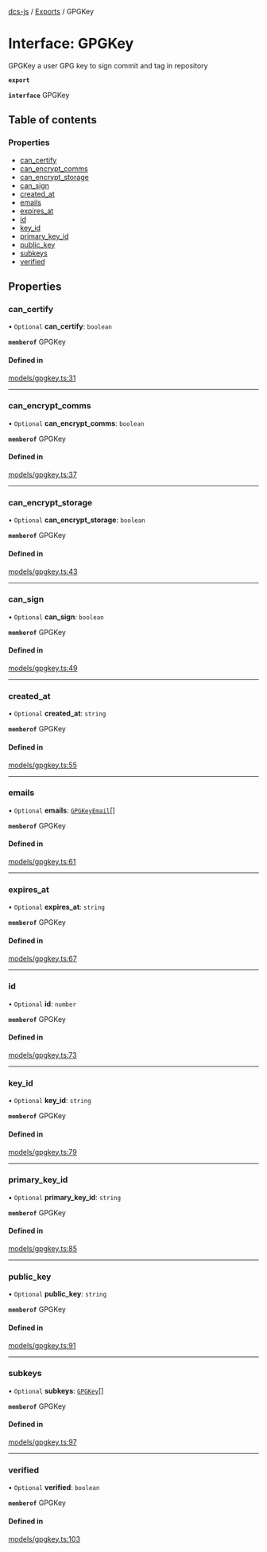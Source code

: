[dcs-js](../README.md) / [Exports](../modules.md) / GPGKey

# Interface: GPGKey

GPGKey a user GPG key to sign commit and tag in repository

**`export`**

**`interface`** GPGKey

## Table of contents

### Properties

- [can\_certify](GPGKey.md#can_certify)
- [can\_encrypt\_comms](GPGKey.md#can_encrypt_comms)
- [can\_encrypt\_storage](GPGKey.md#can_encrypt_storage)
- [can\_sign](GPGKey.md#can_sign)
- [created\_at](GPGKey.md#created_at)
- [emails](GPGKey.md#emails)
- [expires\_at](GPGKey.md#expires_at)
- [id](GPGKey.md#id)
- [key\_id](GPGKey.md#key_id)
- [primary\_key\_id](GPGKey.md#primary_key_id)
- [public\_key](GPGKey.md#public_key)
- [subkeys](GPGKey.md#subkeys)
- [verified](GPGKey.md#verified)

## Properties

### <a id="can_certify" name="can_certify"></a> can\_certify

• `Optional` **can\_certify**: `boolean`

**`memberof`** GPGKey

#### Defined in

[models/gpgkey.ts:31](https://github.com/unfoldingWord/dcs-js/blob/09d5a5e/models/gpgkey.ts#L31)

___

### <a id="can_encrypt_comms" name="can_encrypt_comms"></a> can\_encrypt\_comms

• `Optional` **can\_encrypt\_comms**: `boolean`

**`memberof`** GPGKey

#### Defined in

[models/gpgkey.ts:37](https://github.com/unfoldingWord/dcs-js/blob/09d5a5e/models/gpgkey.ts#L37)

___

### <a id="can_encrypt_storage" name="can_encrypt_storage"></a> can\_encrypt\_storage

• `Optional` **can\_encrypt\_storage**: `boolean`

**`memberof`** GPGKey

#### Defined in

[models/gpgkey.ts:43](https://github.com/unfoldingWord/dcs-js/blob/09d5a5e/models/gpgkey.ts#L43)

___

### <a id="can_sign" name="can_sign"></a> can\_sign

• `Optional` **can\_sign**: `boolean`

**`memberof`** GPGKey

#### Defined in

[models/gpgkey.ts:49](https://github.com/unfoldingWord/dcs-js/blob/09d5a5e/models/gpgkey.ts#L49)

___

### <a id="created_at" name="created_at"></a> created\_at

• `Optional` **created\_at**: `string`

**`memberof`** GPGKey

#### Defined in

[models/gpgkey.ts:55](https://github.com/unfoldingWord/dcs-js/blob/09d5a5e/models/gpgkey.ts#L55)

___

### <a id="emails" name="emails"></a> emails

• `Optional` **emails**: [`GPGKeyEmail`](GPGKeyEmail.md)[]

**`memberof`** GPGKey

#### Defined in

[models/gpgkey.ts:61](https://github.com/unfoldingWord/dcs-js/blob/09d5a5e/models/gpgkey.ts#L61)

___

### <a id="expires_at" name="expires_at"></a> expires\_at

• `Optional` **expires\_at**: `string`

**`memberof`** GPGKey

#### Defined in

[models/gpgkey.ts:67](https://github.com/unfoldingWord/dcs-js/blob/09d5a5e/models/gpgkey.ts#L67)

___

### <a id="id" name="id"></a> id

• `Optional` **id**: `number`

**`memberof`** GPGKey

#### Defined in

[models/gpgkey.ts:73](https://github.com/unfoldingWord/dcs-js/blob/09d5a5e/models/gpgkey.ts#L73)

___

### <a id="key_id" name="key_id"></a> key\_id

• `Optional` **key\_id**: `string`

**`memberof`** GPGKey

#### Defined in

[models/gpgkey.ts:79](https://github.com/unfoldingWord/dcs-js/blob/09d5a5e/models/gpgkey.ts#L79)

___

### <a id="primary_key_id" name="primary_key_id"></a> primary\_key\_id

• `Optional` **primary\_key\_id**: `string`

**`memberof`** GPGKey

#### Defined in

[models/gpgkey.ts:85](https://github.com/unfoldingWord/dcs-js/blob/09d5a5e/models/gpgkey.ts#L85)

___

### <a id="public_key" name="public_key"></a> public\_key

• `Optional` **public\_key**: `string`

**`memberof`** GPGKey

#### Defined in

[models/gpgkey.ts:91](https://github.com/unfoldingWord/dcs-js/blob/09d5a5e/models/gpgkey.ts#L91)

___

### <a id="subkeys" name="subkeys"></a> subkeys

• `Optional` **subkeys**: [`GPGKey`](GPGKey.md)[]

**`memberof`** GPGKey

#### Defined in

[models/gpgkey.ts:97](https://github.com/unfoldingWord/dcs-js/blob/09d5a5e/models/gpgkey.ts#L97)

___

### <a id="verified" name="verified"></a> verified

• `Optional` **verified**: `boolean`

**`memberof`** GPGKey

#### Defined in

[models/gpgkey.ts:103](https://github.com/unfoldingWord/dcs-js/blob/09d5a5e/models/gpgkey.ts#L103)
